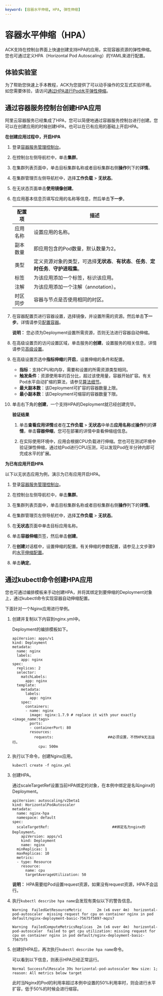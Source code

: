 ```yaml
---
keyword: [容器水平伸缩, HPA, 弹性伸缩]
---
```


# 容器水平伸缩（HPA）

ACK支持在控制台界面上快速创建支持HPA的应用，实现容器资源的弹性伸缩。您也可通过定义HPA（Horizontal Pod Autoscaling）的YAML来进行配置。

## 体验实验室

为了帮助您快速上手本教程，ACK为您提供了可以动手操作的交互式实验环境。如您需要体验，请访问[通过HPA进行Pod水平弹性伸缩](https://start.aliyun.com/handson/Tn0HcdCZ/how_to_use_hpa)。

## 通过容器服务控制台创建HPA应用

阿里云容器服务已经集成了HPA，您可以简便地通过容器服务控制台进行创建。您可以在创建应用的时候创建HPA，也可以在已有应用的基础上开启HPA。

**在创建应用过程中，开启HPA**

1.  登录[容器服务管理控制台](https://cs.console.aliyun.com)。

2.  在控制台左侧导航栏中，单击**集群**。

3.  在集群列表页面中，单击目标集群名称或者目标集群右侧**操作**列下的**详情**。

4.  在集群管理页左侧导航栏中，选择**工作负载** \> **无状态**。

5.  在无状态页面单击**使用镜像创建**。

6.  在应用基本信息页填写应用的名称等信息，然后单击**下一步**。

    |配置项|描述|
    |---|--|
    |应用名称|设置应用的名称。|
    |副本数量|即应用包含的Pod数量，默认数量为2。|
    |类型|定义资源对象的类型，可选择**无状态**、**有状态**、**任务**、**定时任务**、**守护进程集**。|
    |标签|为该应用添加一个标签，标识该应用。|
    |注解|为该应用添加一个注解（annotation）。|
    |时区同步|容器与节点是否使用相同的时区。|

7.  在容器配置页进行容器设置，选择镜像，并设置所需的资源。然后单击**下一步**。详情请参见[配置容器](/cn.zh-CN/Kubernetes集群用户指南/应用/工作负载/创建无状态工作负载Deployment.md)。

    **说明：** 您必须为Deployment设置所需资源，否则无法进行容器自动伸缩。

8.  在高级设置页的访问设置区域，单击服务的**创建**，设置服务的相关信息，详情请参见[高级设置](/cn.zh-CN/Kubernetes集群用户指南/应用/工作负载/创建无状态工作负载Deployment.md)。

9.  在高级设置页选中**指标伸缩**的**开启**，设置伸缩的条件和配置。

    -   **指标**：支持CPU和内存，需要和设置的所需资源类型相同。
    -   **触发条件**：资源使用率的百分比，超过该使用量，容器开始扩容。有关Pod水平自动扩缩的算法，请参见[算法细节](https://kubernetes.io/zh/docs/tasks/run-application/horizontal-pod-autoscale/#algorithm-details)。
    -   **最大副本数**：该Deployment可扩容的容器数量上限。
    -   **最小副本数**：该Deployment可缩容的容器数量下限。
10. 单击右下角的**创建**，一个支持HPA的Deployment就已经创建完毕。

    **验证结果**

    1.  单击**查看应用详情**或者在**工作负载** \> **无状态**中单击**应用名称**或**操作**列的**详情**，单击**容器伸缩**，您可在部署的详情中查看伸缩组信息。

    2.  在实际使用环境中，应用会根据CPU负载进行伸缩。您也可在测试环境中验证弹性伸缩，通过给Pod进行CPU压测，可以发现Pod在半分钟内即可完成水平的扩展。

**为已有应用开启HPA**

以下以无状态应用为例，演示为已有应用开启HPA。

1.  登录[容器服务管理控制台](https://cs.console.aliyun.com)。

2.  在控制台左侧导航栏中，单击**集群**。

3.  在集群列表页面中，单击目标集群名称或者目标集群右侧**操作**列下的**详情**。

4.  在集群管理页左侧导航栏中，选择**工作负载** \> **无状态**。

5.  在**无状态**页面中单击目标应用名称。

6.  单击**容器伸缩**页签，然后单击**创建**。

7.  在**创建**对话框中，设置伸缩的配置。有关伸缩的参数配置，请参见上文步骤9的[水平伸缩配置](#step_wto_syh_7s4)。

8.  单击**确定**。


## 通过kubectl命令创建HPA应用

您也可通过编排模板来手动创建HPA，并将其绑定到要伸缩的Deployment对象上，通过kubectl命令实现容器自动伸缩配置。

下面针对一个Nginx应用进行举例。

1.  创建并复制以下内容到nginx.yml中。

    Deployment的编排模板如下。

    ```
    apiVersion: apps/v1 
    kind: Deployment
    metadata:
      name: nginx
      labels:
        app: nginx
    spec:
      replicas: 2
      selector:
        matchLabels:
          app: nginx  
      template:
        metadata:
          labels:
            app: nginx
        spec:
          containers:
          - name: nginx
            image: nginx:1.7.9 # replace it with your exactly <image_name:tags>
            ports:
            - containerPort: 80
            resources:
              requests:                         ##必须设置，不然HPA无法运行。
                cpu: 500m
    ```

2.  执行以下命令，创建Nginx应用。

    ```
    kubectl create -f nginx.yml
    ```

3.  创建HPA。

    通过scaleTargetRef设置当前HPA绑定的对象，在本例中绑定是名叫nginx的Deployment。

    ```
    apiVersion: autoscaling/v2beta1
    kind: HorizontalPodAutoscaler
    metadata:
      name: nginx-hpa
      namespace: default
    spec:
      scaleTargetRef:                             ##绑定名为nginx的Deployment。
        apiVersion: apps/v1
        kind: Deployment
        name: nginx
      minReplicas: 1
      maxReplicas: 10
      metrics:
      - type: Resource
        resource:
          name: cpu
          targetAverageUtilization: 50
    ```

    **说明：** HPA需要给Pod设置request资源，如果没有request资源，HPA不会运行。

4.  执行`kubectl describe hpa name`会发现有类似以下的警告信息。

    ```
    Warning  FailedGetResourceMetric       2m (x6 over 4m)  horizontal-pod-autoscaler  missing request for cpu on container nginx in pod default/nginx-deployment-basic-75675f5897-mqzs7
    
    Warning  FailedComputeMetricsReplicas  2m (x6 over 4m)  horizontal-pod-autoscaler  failed to get cpu utilization: missing request for cpu on container nginx in pod default/nginx-deployment-basic-75675f5
    ```

5.  创建好HPA后，再次执行`kubectl describe hpa name`命令。

    可以看到以下信息，则表示HPA已经正常运行。

    ```
    Normal SuccessfulRescale 39s horizontal-pod-autoscaler New size: 1; reason: All metrics below target
    ```

    此时当Nginx的Pod的利用率超过本例中设置的50%利用率时，则会进行水平扩容，低于50%的时候会进行缩容。


